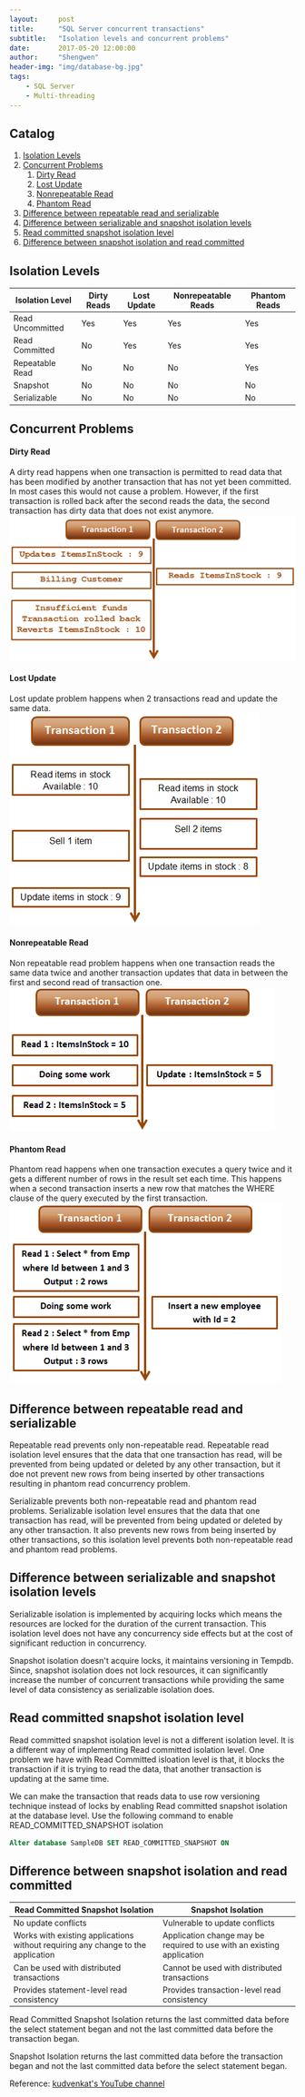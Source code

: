 ```yaml
---
layout:     post
title:      "SQL Server concurrent transactions"
subtitle:   "Isolation levels and concurrent problems"
date:       2017-05-20 12:00:00
author:     "Shengwen"
header-img: "img/database-bg.jpg"
tags:
    - SQL Server
    - Multi-threading
---
```


## Catalog

1. [Isolation Levels](#isolation-levels)
2. [Concurrent Problems](#concurrent-problems)
    1. [Dirty Read](#dirty-read)
    2. [Lost Update](#lost-update)
    3. [Nonrepeatable Read](#nonrepeatable-read)
    4. [Phantom Read](#phantom-read)
3. [Difference between repeatable read and serializable](#difference-between-repeatable-read-and-serializable)
4. [Difference between serializable and snapshot isolation levels](#difference-between-serializable-and-snapshot-isolation-levels)
5. [Read committed snapshot isolation level](#read-committed-snapshot-isolation-level)
6. [Difference between snapshot isolation and read committed](#difference-between-snapshot-isolation-and-read-committed)

## Isolation Levels

|Isolation Level|Dirty Reads|Lost Update|Nonrepeatable Reads|Phantom Reads|
|-|-|-|-|-|
|Read Uncommitted|Yes|Yes|Yes|Yes|
|Read Committed|No|Yes|Yes|Yes|
|Repeatable Read|No|No|No|Yes|
|Snapshot|No|No|No|No|
|Serializable|No|No|No|No|

## Concurrent Problems

#### Dirty Read
A dirty read happens when one transaction is permitted to read data that has been modified by another transaction that has not yet been committed. In most cases this would not cause a problem. However, if the first transaction is rolled back after the second reads the data, the second transaction has dirty data that does not exist anymore.
![](/img/in-post/post-concurrent/dirtyread.png)

#### Lost Update
Lost update problem happens when 2 transactions read and update the same data.
![](/img/in-post/post-concurrent/lostupdate.png)

#### Nonrepeatable Read
Non repeatable read problem happens when one transaction reads the same data twice and another transaction updates that data in between the first and second read of transaction one. 
![](/img/in-post/post-concurrent/nonrepeatableread.png)

#### Phantom Read
Phantom read happens when one transaction executes a query twice and it gets a different number of rows in the result set each time. This happens when a second transaction inserts a new row that matches the WHERE clause of the query executed by the first transaction.
![](/img/in-post/post-concurrent/phantomread.png)

## Difference between repeatable read and serializable
Repeatable read prevents only non-repeatable read. Repeatable read isolation level ensures that the data that one transaction has read, will be prevented from being updated or deleted by any other transaction, but it doe not prevent new rows from being inserted by other transactions resulting in phantom read concurrency problem. 

Serializable prevents both non-repeatable read and phantom read problems. Serializable isolation level ensures that the data that one transaction has read, will be prevented from being updated or deleted by any other transaction. It also prevents new rows from being inserted by other transactions, so this isolation level prevents both non-repeatable read and phantom read problems. 

## Difference between serializable and snapshot isolation levels
Serializable isolation is implemented by acquiring locks which means the resources are locked for the duration of the current transaction. This isolation level does not have any concurrency side effects but at the cost of significant reduction in concurrency. 

Snapshot isolation doesn't acquire locks, it maintains versioning in Tempdb. Since, snapshot isolation does not lock resources, it can significantly increase the number of concurrent transactions while providing the same level of data consistency as serializable isolation does.

## Read committed snapshot isolation level
Read committed snapshot isolation level is not a different isolation level. It is a different way of implementing Read committed isolation level. One problem we have with Read Committed isloation level is that, it blocks the transaction if it is trying to read the data, that another transaction is updating at the same time. 

We can make the transaction that reads data to use row versioning technique instead of locks by enabling Read committed snapshot isolation at the database level. Use the following command to enable READ_COMMITTED_SNAPSHOT isolation
```sql
Alter database SampleDB SET READ_COMMITTED_SNAPSHOT ON
```
## Difference between snapshot isolation and read committed

|Read Committed Snapshot Isolation|Snapshot Isolation|
|-|-|
|No update conflicts|Vulnerable to update conflicts|
|Works with existing applications without requiring any change to the application|Application change may be required to use with an existing application|
|Can be used with distributed transactions|Cannot be used with distributed transactions|
|Provides statement-level read consistency|Provides transaction-level read consistency|

Read Committed Snapshot Isolation returns the last committed data before the select statement began and not the last committed data before the transaction began. 

Snapshot Isolation returns the last committed data before the transaction began and not the last committed data before the select statement began. 


Reference: [kudvenkat's YouTube channel](https://www.youtube.com/user/kudvenkat)
